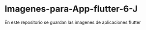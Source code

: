 # Imagenes-para-App-flutter-6-J
En este repositorio se guardan las imagenes de aplicaciones flutter
